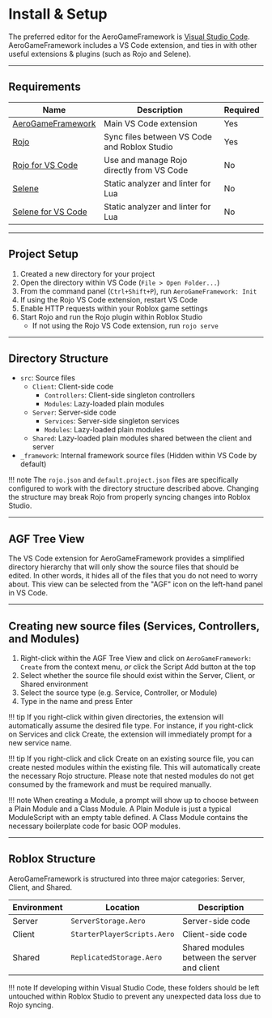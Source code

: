 # Install & Setup

The preferred editor for the AeroGameFramework is [Visual Studio Code](https://code.visualstudio.com/). AeroGameFramework includes a VS Code extension, and ties in with other useful extensions & plugins (such as Rojo and Selene).

--------------------------

## Requirements

| Name | Description | Required |
| ---- | ----------- | -------- |
| [AeroGameFramework](https://marketplace.visualstudio.com/items?itemName=aerogameframework-vsce.aerogameframework) | Main VS Code extension | Yes |
| [Rojo](https://rojo.space/docs/installation/) | Sync files between VS Code and Roblox Studio | Yes |
| [Rojo for VS Code](https://marketplace.visualstudio.com/items?itemName=evaera.vscode-rojo) | Use and manage Rojo directly from VS Code | No |
| [Selene](https://kampfkarren.github.io/selene/) | Static analyzer and linter for Lua | No |
| [Selene for VS Code](https://marketplace.visualstudio.com/items?itemName=Kampfkarren.selene-vscode) | Static analyzer and linter for Lua | No |

--------------------------

## Project Setup

1. Created a new directory for your project
1. Open the directory within VS Code (`File > Open Folder...`)
1. From the command panel (`Ctrl+Shift+P`), run `AeroGameFramework: Init`
1. If using the Rojo VS Code extension, restart VS Code
1. Enable HTTP requests within your Roblox game settings
1. Start Rojo and run the Rojo plugin within Roblox Studio
	- If not using the Rojo VS Code extension, run `rojo serve`

--------------------------

## Directory Structure

- `src`: Source files
	- `Client`: Client-side code
		- `Controllers`: Client-side singleton controllers
		- `Modules`: Lazy-loaded plain modules
	- `Server`: Server-side code
		- `Services`: Server-side singleton services
		- `Modules`: Lazy-loaded plain modules
	- `Shared`: Lazy-loaded plain modules shared between the client and server
- `_framework`: Internal framework source files (Hidden within VS Code by default)

!!! note
	The `rojo.json` and `default.project.json` files are specifically configured to work with the directory structure described above. Changing the structure may break Rojo from properly syncing changes into Roblox Studio.

--------------------------

## AGF Tree View

The VS Code extension for AeroGameFramework provides a simplified directory hierarchy that will only show the source files that should be edited. In other words, it hides all of the files that you do not need to worry about. This view can be selected from the "AGF" icon on the left-hand panel in VS Code.

--------------------------

## Creating new source files (Services, Controllers, and Modules)

1. Right-click within the AGF Tree View and click on `AeroGameFramework: Create` from the context menu, _or_ click the Script Add button at the top
1. Select whether the source file should exist within the Server, Client, or Shared environment
1. Select the source type (e.g. Service, Controller, or Module)
1. Type in the name and press Enter

!!! tip
	If you right-click within given directories, the extension will automatically assume the desired file type. For instance, if you right-click on Services and click Create, the extension will immediately prompt for a new service name.

!!! tip
	If you right-click and click Create on an existing source file, you can create nested modules within the existing file. This will automatically create the necessary Rojo structure. Please note that nested modules do not get consumed by the framework and must be required manually.

!!! note
	When creating a Module, a prompt will show up to choose between a Plain Module and a Class Module. A Plain Module is just a typical ModuleScript with an empty table defined. A Class Module contains the necessary boilerplate code for basic OOP modules.

--------------------------

## Roblox Structure

AeroGameFramework is structured into three major categories: Server, Client, and Shared.

| Environment | Location                    | Description                                  |
| ----------- | --------------------------- | -------------------------------------------- |
| Server      | `ServerStorage.Aero`        | Server-side code                             |
| Client      | `StarterPlayerScripts.Aero` | Client-side code                             |
| Shared      | `ReplicatedStorage.Aero`    | Shared modules between the server and client |

!!! note
	If developing within Visual Studio Code, these folders should be left untouched within Roblox Studio to prevent any unexpected data loss due to Rojo syncing.